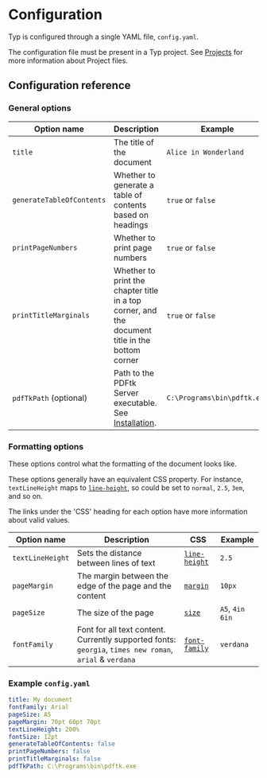 # Configuration

Typ is configured through a single YAML file, `config.yaml`.

The configuration file must be present in a Typ project. See [Projects](./projects.md) for more information about Project files.

## Configuration reference

### General options

| Option name | Description | Example |
| --- | --- | --- |
| `title` | The title of the document | `Alice in Wonderland` |
| `generateTableOfContents` | Whether to generate a table of contents based on headings | `true` or `false` |
| `printPageNumbers` | Whether to print page numbers | `true` or `false` |
| `printTitleMarginals` | Whether to print the chapter title in a top corner, and the document title in the bottom corner | `true` or `false` |
| `pdfTkPath` (optional) | Path to the PDFtk Server executable. See [Installation](./installation.md). | `C:\Programs\bin\pdftk.exe` |

### Formatting options

These options control what the formatting of the document looks like.

These options generally have an equivalent CSS property. For instance, `textLineHeight` maps to [`line-height`](https://developer.mozilla.org/en-US/docs/Web/CSS/line-height), so could be set to `normal`, `2.5`, `3em`, and so on.

The links under the 'CSS' heading for each option have more information about valid values.

| Option name | Description | CSS | Example |
| --- | --- | --- | --- |
| `textLineHeight` | Sets the distance between lines of text | [`line-height`](https://developer.mozilla.org/en-US/docs/Web/CSS/line-height) | `2.5` |
| `pageMargin` | The margin between the edge of the page and the content | [`margin`](https://developer.mozilla.org/en-US/docs/Web/CSS/margin) | `10px` |
| `pageSize` | The size of the page | [`size`](https://developer.mozilla.org/en-US/docs/Web/CSS/@page/size) | `A5`, `4in 6in` |
| `fontFamily` | Font for all text content. Currently supported fonts: `georgia`, `times new roman`, `arial` & `verdana` | [`font-family`](https://developer.mozilla.org/en-US/docs/Web/CSS/font-family) | `verdana` |

### Example `config.yaml`

```yaml
title: My document
fontFamily: Arial
pageSize: A5
pageMargin: 70pt 60pt 70pt
textLineHeight: 200%
fontSize: 12pt
generateTableOfContents: false
printPageNumbers: false
printTitleMarginals: false
pdfTkPath: C:\Programs\bin\pdftk.exe
```